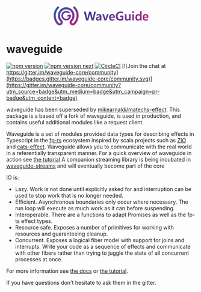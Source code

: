 <h1 align=center>
<img src="logo/logotype.svg" width=50%>
</h1>

# waveguide

[![npm version](https://img.shields.io/npm/v/waveguide)](https://img.shields.io/npm/v/waveguide)
[![npm version next](https://img.shields.io/npm/v/waveguide/next)](https://img.shields.io/npm/v/waveguide/next)
[![CircleCI](https://circleci.com/gh/rzeigler/waveguide.svg?style=svg)](https://circleci.com/gh/rzeigler/waveguide) 
[![Join the chat at https://gitter.im/waveguide-core/community](https://badges.gitter.im/waveguide-core/community.svg)](https://gitter.im/waveguide-core/community?utm_source=badge&utm_medium=badge&utm_campaign=pr-badge&utm_content=badge)

waveguide has been superseded by [mikearnaldi/matechs-effect](https://github.com/mikearnaldi/matechs-effect). 
This package is a based off a fork of waveguide, is used in production, and contains useful additional modules like a
request client.

Waveguide is a set of modules provided data types for describing effects in Typescript in the [fp-ts](https://github.com/gcanti/fp-ts) ecosystem inspired by scala projects such as [ZIO](https://github.com/scalaz/scalaz-zio) and [cats-effect](https://github.com/typelevel/cats-effect). Waveguide allows you to communicate with the real world in a referentially transparent manner.
For a quick overview of waveguide in action see [the tutorial](https://github.com/rzeigler/waveguide/blob/master/examples/)
A companion streaming library is being incubated in [waveguide-streams](https://github.com/rzeigler/waveguide-streams) 
and will eventually become part of the core

IO is:
- Lazy. Work is not done until explicitly asked for and interruption can be used to stop work that is no longer needed.
- Efficient. Asynchronous boundaries only occur where necessary. The run loop will execute as much work as it can before suspending.
- Interoperable. There are a functions to adapt Promises as well as the fp-ts effect types.
- Resource safe. Exposes a number of primitives for working with resources and guaranteeing cleanup.
- Concurrent. Exposes a logical fiber model with support for joins and interrupts. Write your code as a sequence of effects and communicate with other fibers rather than trying to juggle the state of all concurrent processes at once.

For more information see [the docs](https://rzeigler.github.io/waveguide) or [the tutorial](https://github.com/rzeigler/waveguide/blob/master/examples/).

If you have questions don't hesitate to ask them in the gitter.


